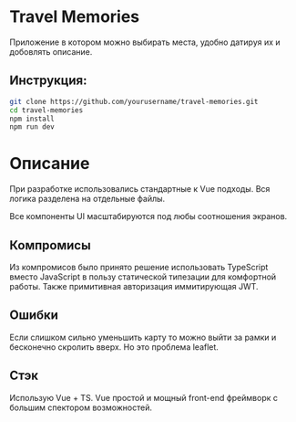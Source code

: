 # Travel Memories 
Приложение в котором можно выбирать места, удобно датируя их и добовлять описание.

## Инструкция: 
```bash
git clone https://github.com/yourusername/travel-memories.git
cd travel-memories
npm install
npm run dev
```
# Описание
При разработке использовались стандартные к Vue подходы. Вся логика разделена на отдельные файлы. 

Все компоненты UI масштабируются под любы соотношения экранов.
## Компромисы
Из компромисов было принято решение использовать TypeScript вместо JavaScript в пользу статической типезации для комфортной работы. 
Также примитивная авторизация иммитирующая JWT.

## Ошибки
Если слишком сильно уменьшить карту то можно выйти за рамки и бесконечно скролить вверх. Но это проблема leaflet.

## Стэк
Использую Vue + TS.
Vue простой и мощный front-end фреймворк с большим спектором возможностей. 
